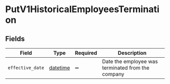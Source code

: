 # PutV1HistoricalEmployeesTermination


## Fields

| Field                                                                        | Type                                                                         | Required                                                                     | Description                                                                  |
| ---------------------------------------------------------------------------- | ---------------------------------------------------------------------------- | ---------------------------------------------------------------------------- | ---------------------------------------------------------------------------- |
| `effective_date`                                                             | [datetime](https://docs.python.org/3/library/datetime.html#datetime-objects) | :heavy_minus_sign:                                                           | Date the employee was terminated from the company                            |